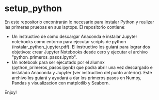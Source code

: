# setup_python
En este repositorio encontrarán lo necesario para instalar Python y realizar las primeras pruebas en sus laptops. 
El repositorio contiene:
- Un instructivo de como descargar Anaconda e instalar Jupyter notebooks como entorno para ejecutar scripts de python (instalar_python_jupyter.pdf). El instructivo los guiará para lograr dos objetivos: crear Jupyter Notebooks desde cero y ejecutar el archivo "python_primeros_pasos.ipynb".
- Un notebook para ser ejecutado por el alumnx (python_primeros_pasos.ipynb) que podra abrir una vez descargado e instalado Anaconda y Jupyter (ver instructivo del punto anterior). Este archivo los guiará y ayudará a dar los primeros pasos en Numpy, Pandas y visualizacion con matplotlib y Seaborn.

Enjoy!


